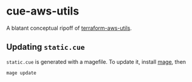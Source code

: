 # cue-aws-utils

A blatant conceptual ripoff of [terraform-aws-utils](https://github.com/cloudposse/terraform-aws-utils).

## Updating `static.cue`

`static.cue` is generated with a magefile. To update it, install [mage](https://magefile.org/), then

```shell
mage update
```
